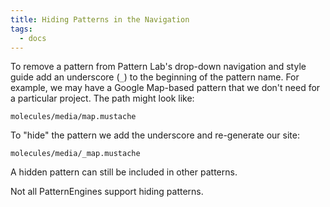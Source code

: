 ```yaml
---
title: Hiding Patterns in the Navigation
tags:
  - docs
---
```


To remove a pattern from Pattern Lab's drop-down navigation and style guide add an underscore (`_`) to the beginning of the pattern name. For example, we may have a Google Map-based pattern that we don't need for a particular project. The path might look like:

    molecules/media/map.mustache

To "hide" the pattern we add the underscore and re-generate our site:

    molecules/media/_map.mustache

A hidden pattern can still be included in other patterns.

Not all PatternEngines support hiding patterns.